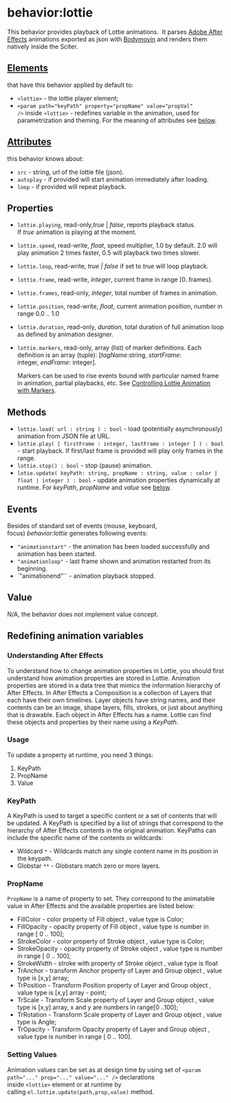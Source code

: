 # behavior:lottie

This behavior provides playback of Lottie animations.  It parses [Adobe After Effects](http://www.adobe.com/products/aftereffects.html) animations exported as json with [Bodymovin](https://github.com/airbnb/lottie-web) and renders them natively inside the Sciter.

## [Elements](undefined)

that have this behavior applied by default to:

* `<lottie>` \- the lottie player element;
* `<param path="keyPath" property="propName" value="propVal" />` inside `<lottie>` \- redefines variable in the animation,
  used for parametrization and theming. For the meaning of attributes see [below](#redefining).

## [Attributes](undefined)

this behavior knows about:

* `src` - string, url of the lottie file (json).
* `autoplay` - if provided will start animation immediately after loading.
* `loop` - if provided will repeat playback.

## Properties

* `lottie.playing`, read-only,*true* | *false*, reports playback status. If *true* animation is playing at the moment.
* `lottie.speed`, read-write, *float*, speed multiplier, 1.0 by default. 2.0 will play animation 2 times faster, 0.5 will playback two times slower.
* `lottie.loop`, read-write, *true | false* if set to *true* will loop playback.
* `lottie.frame`, read-write, *integer*, current frame in range \[0..frames).
* `lottie.frames`, read-only, *integer*, total number of frames in animation.
* `lottie.position`, read-write, *float*, current animation position, number in range 0.0 .. 1.0
* `lottie.duration`, read-only, *duration*, total duration of full animation loop as defined by animation designer.
* `lottie.markers`, read-only, array (list) of marker definitions. Each definition is an array (tuple): \[*tagName*:string, *startFrame*: integer, *endFrame*: integer\].
  
  Markers can be used to rise events bound with particular named frame in animation, partial playbacks, etc. See [Controlling Lottie Animation with Markers](https://swiftsenpai.com/development/lottie-animation-markers/).

## Methods

* `lottie.load( url : string ) : bool` - load (potentially asynchronously) animation from JSON file at URL.
* `lottie.play( [ firstFrame : integer, lastFrame : integer ] ) : bool` - start playback. If first/last frame is provided will play only frames in the range.
* `lottie.stop() : bool` - stop (pause) animation.
* `lotie.update( keyPath: string, propName : string, value : color | float | integer ) : bool` - update animation properties dynamically at runtime. For *keyPath*, *propName* and *value* see [below](#redefining).

## Events

Besides of standard set of events (mouse, keyboard, focus) *behavior:lottie* generates following events:

* `"animationstart"` - the animation has been loaded successfully and animation has been started.
* `"animationloop"` - last frame shown and animation restarted from its beginning.
* `"animationend"`` - animation playback stopped.

## Value

N/A, the behavior does not implement value concept.

## Redefining animation variables

### Understanding After Effects

To understand how to change animation properties in Lottie, you should first understand how animation properties are stored in Lottie. Animation properties are stored in a data tree that mimics the information hierarchy of After Effects. In After Effects a Composition is a collection of Layers that each have their own timelines. Layer objects have string names, and their contents can be an image, shape layers, fills, strokes, or just about anything that is drawable. Each object in After Effects has a name. Lottie can find these objects and properties by their name using a *KeyPath*.

### Usage

To update a property at runtime, you need 3 things:

1. KeyPath
1. PropName
1. Value

### KeyPath

A KeyPath is used to target a specific content or a set of contents that will be updated. A KeyPath is specified by a list of strings that correspond to the hierarchy of After Effects contents in the original animation. KeyPaths can include the specific name of the contents or wildcards:

* Wildcard `*` - Wildcards match any single content name in its position in the keypath.
* Globstar `**` - Globstars match zero or more layers.

### PropName

`PropName` is a name of property to set. They correspond to the animatable value in After Effects and the available properties are listed below:

* FillColor - color property of Fill object , value type is Color;
* FillOpacity - opacity property of Fill object , value type is number in range \[ 0 .. 100\];
* StrokeColor - color property of Stroke object , value type is Color;
* StrokeOpacity - opacity property of Stroke object , value type is number in range \[ 0 .. 100\];
* StrokeWidth - stroke with property of Stroke object , value type is float
* TrAnchor - transform Anchor property of Layer and Group object , value type is \[x,y\] array;
* TrPosition - Transform Position property of Layer and Group object , value type is \[x,y\] array - point;
* TrScale - Transform Scale property of Layer and Group object , value type is \[x,y\] array, x and y are numbers in range\[0 ..100\];
* TrRotation - Transform Scale property of Layer and Group object , value type is Angle;
* TrOpacity - Transform Opacity property of Layer and Group object , value type is number in range \[ 0 .. 100\].

### Setting Values

Animation values can be set as at design time by using set of `<param path="..." prop="..." value="..." />` declarations inside `<lottie>` element or at runtime by calling `el.lottie.update(path,prop,value)` method.